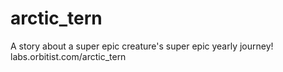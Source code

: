 # arctic_tern
A story about a super epic creature's super epic yearly journey! labs.orbitist.com/arctic_tern
